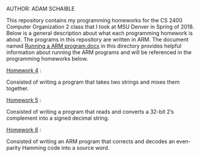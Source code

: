 AUTHOR: ADAM SCHAIBLE

This repository contains my programming homeworks for the CS 2400 Computer Organization 2 class that I took at MSU Denver in Spring of 2018. Below is a general description about what each programming homework is about. The programs in this repository are written in ARM. The document named [Running a ARM program.docx](https://github.com/AdamSchaible/MSU_Denver/blob/master/CS%202400%20Computer%20Organization%202%20(Spring%202018)/Running%20a%20ARM%20program.docx) in this directory provides helpful information about running the ARM programs and will be referenced in the programming homeworks below.

[Homework 4](https://github.com/AdamSchaible/MSU_Denver/tree/master/CS%202400%20Computer%20Organization%202%20(Spring%202018)/Homework%204) :

Consisted of writing a program that takes two strings and mixes them together.

[Homework 5](https://github.com/AdamSchaible/MSU_Denver/tree/master/CS%202400%20Computer%20Organization%202%20(Spring%202018)/Homework%205) :

Consisted of writing a program that reads and converts a 32-bit 2’s complement into a signed decimal string.

[Homework 6](https://github.com/AdamSchaible/MSU_Denver/tree/master/CS%202400%20Computer%20Organization%202%20(Spring%202018)/Homework%206) :

Consisted of writing an ARM program that corrects and decodes an even-parity Hamming code into a source word.